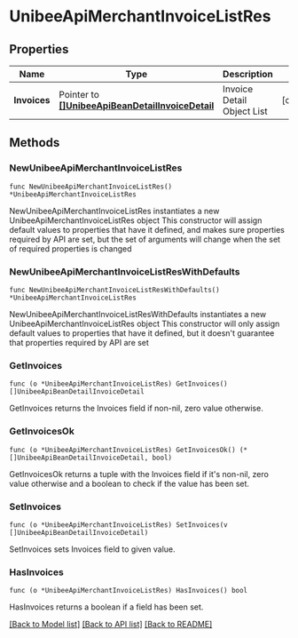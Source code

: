 # UnibeeApiMerchantInvoiceListRes

## Properties

Name | Type | Description | Notes
------------ | ------------- | ------------- | -------------
**Invoices** | Pointer to [**[]UnibeeApiBeanDetailInvoiceDetail**](UnibeeApiBeanDetailInvoiceDetail.md) | Invoice Detail Object List | [optional] 

## Methods

### NewUnibeeApiMerchantInvoiceListRes

`func NewUnibeeApiMerchantInvoiceListRes() *UnibeeApiMerchantInvoiceListRes`

NewUnibeeApiMerchantInvoiceListRes instantiates a new UnibeeApiMerchantInvoiceListRes object
This constructor will assign default values to properties that have it defined,
and makes sure properties required by API are set, but the set of arguments
will change when the set of required properties is changed

### NewUnibeeApiMerchantInvoiceListResWithDefaults

`func NewUnibeeApiMerchantInvoiceListResWithDefaults() *UnibeeApiMerchantInvoiceListRes`

NewUnibeeApiMerchantInvoiceListResWithDefaults instantiates a new UnibeeApiMerchantInvoiceListRes object
This constructor will only assign default values to properties that have it defined,
but it doesn't guarantee that properties required by API are set

### GetInvoices

`func (o *UnibeeApiMerchantInvoiceListRes) GetInvoices() []UnibeeApiBeanDetailInvoiceDetail`

GetInvoices returns the Invoices field if non-nil, zero value otherwise.

### GetInvoicesOk

`func (o *UnibeeApiMerchantInvoiceListRes) GetInvoicesOk() (*[]UnibeeApiBeanDetailInvoiceDetail, bool)`

GetInvoicesOk returns a tuple with the Invoices field if it's non-nil, zero value otherwise
and a boolean to check if the value has been set.

### SetInvoices

`func (o *UnibeeApiMerchantInvoiceListRes) SetInvoices(v []UnibeeApiBeanDetailInvoiceDetail)`

SetInvoices sets Invoices field to given value.

### HasInvoices

`func (o *UnibeeApiMerchantInvoiceListRes) HasInvoices() bool`

HasInvoices returns a boolean if a field has been set.


[[Back to Model list]](../README.md#documentation-for-models) [[Back to API list]](../README.md#documentation-for-api-endpoints) [[Back to README]](../README.md)


